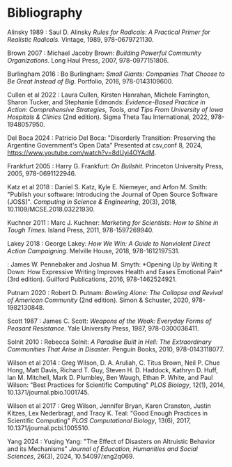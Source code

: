 # Bibliography

<span id="Alinsky1989">Alinsky 1989</span>
:   Saul D. Alinsky
    *Rules for Radicals: A Practical Primer for Realistic Radicals*.
    Vintage,
    1989,
    978-0679721130.

<span id="Brown2007">Brown 2007</span>
:   Michael Jacoby Brown:
    *Building Powerful Community Organizations*.
    Long Haul Press,
    2007,
    978-0977151806.

<span id="Burlingham2016">Burlingham 2016</span>
:   Bo Burlingham:
    *Small Giants: Companies That Choose to Be Great Instead of Big*.
    Portfolio,
    2016,
    978-0143109600.

<span id="Cullen2022">Cullen et al 2022</span>
:   Laura Cullen, Kirsten Hanrahan, Michele Farrington, Sharon Tucker, and Stephanie Edmonds:
    *Evidence-Based Practice in Action: Comprehensive Strategies, Tools, and Tips From University of Iowa Hospitals & Clinics*
    (2nd edition).
    Sigma Theta Tau International,
    2022,
    978-1948057950.

<span id="DelBoca2024">Del Boca 2024</span>
:   Patricio Del Boca:
    "Disorderly Transition: Preserving the Argentine Government's Open Data"
    Presented at csv,conf 8,
    2024,
    https://www.youtube.com/watch?v=8dUyi4OYAdM.

<span id="Frankfurt2005">Frankfurt 2005</span>
:   Harry G. Frankfurt:
    *On Bullshit*.
    Princeton University Press,
    2005,
    978-0691122946.

<span id="Katz2018">Katz et al 2018</span>
:   Daniel S. Katz, Kyle E. Niemeyer, and Arfon M. Smith:
    "Publish your software: Introducing the Journal of Open Source Software (JOSS)".
    *Computing in Science & Engineering*,
    20(3),
    2018,
    10.1109/MCSE.2018.03221930.

<span id="Kuchner2011">Kuchner 2011</span>
:   Marc J. Kuchner:
    *Marketing for Scientists: How to Shine in Tough Times*.
    Island Press,
    2011,
    978-1597269940.

<span id="Lakey2018">Lakey 2018</span>
:   George Lakey:
    *How We Win: A Guide to Nonviolent Direct Action Campaigning*.
    Melville House,
    2018,
    978-1612197531.

<span id="Pennebaker2016">
:   James W. Pennebaker and Joshua M. Smyth:
    *Opening Up by Writing It Down: How Expressive Writing Improves Health and Eases Emotional Pain*
    (3rd edition).
    Guilford Publications,
    2016,
    978-1462524921.

<span id="Putnam2020">Putnam 2020</span>
:   Robert D. Putnam:
    *Bowling Alone: The Collapse and Revival of American Community*
    (2nd edition).
    Simon & Schuster,
    2020,
    978-1982130848.

<span id="Scott1987">Scott 1987</span>
:   James C. Scott:
    *Weapons of the Weak: Everyday Forms of Peasant Resistance*.
    Yale University Press,
    1987,
    978-0300036411.

<span id="Solnit2010">Solnit 2010</span>
:   Rebecca Solnit:
    *A Paradise Built in Hell: The Extraordinary Communities That Arise in Disaster*.
    Penguin Books,
    2010,
    978-0143118077.

<span id="Wilson2014">Wilson et al 2014</span>
:   Greg Wilson, D. A. Aruliah, C. Titus Brown, Neil P. Chue Hong, Matt Davis, Richard T. Guy, Steven H. D. Haddock, Kathryn D. Huff, Ian M. Mitchell, Mark D. Plumbley, Ben Waugh, Ethan P. White, and Paul Wilson:
    "Best Practices for Scientific Computing"
    *PLOS Biology*,
    12(1),
    2014,
    10.1371/journal.pbio.1001745.

<span id="Wilson2017">Wilson et al 2017</span>
:   Greg Wilson, Jennifer Bryan, Karen Cranston, Justin Kitzes, Lex Nederbragt, and Tracy K. Teal:
    "Good Enough Practices in Scientific Computing"
    *PLOS Computational Biology*,
    13(6),
    2017,
    10.1371/journal.pcbi.1005510.

<span id="Yang2024">Yang 2024</span>
:   Yuqing Yang:
    "The Effect of Disasters on Altruistic Behavior and its Mechanisms"
    *Journal of Education, Humanities and Social Sciences*,
    26(3),
    2024,
    10.54097/xng2q069.
